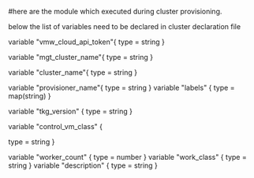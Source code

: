 #here are the module which executed during cluster provisioning.

below the list of variables need to be declared in cluster  declaration file



variable "vmw_cloud_api_token"{
type = string
}

variable "mgt_cluster_name"{
type = string
}

variable "cluster_name"{
type = string
}


variable "provisioner_name"{
type = string
}
variable "labels" {
type = map(string)
}

variable "tkg_version" {
type = string
}

variable "control_vm_class" {

type = string
}


variable "worker_count" {
type  = number
}
variable "work_class"  {
type = string
}
variable "description"  {
type = string
}



